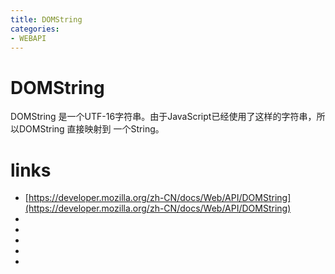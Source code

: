 ```yaml
---
title: DOMString
categories: 
- WEBAPI
---
```


# DOMString

DOMString 是一个UTF-16字符串。由于JavaScript已经使用了这样的字符串，所以DOMString 直接映射到 一个String。


# links

- [https://developer.mozilla.org/zh-CN/docs/Web/API/DOMString](https://developer.mozilla.org/zh-CN/docs/Web/API/DOMString)
- []()
- []()
- []()
- []()
- []()